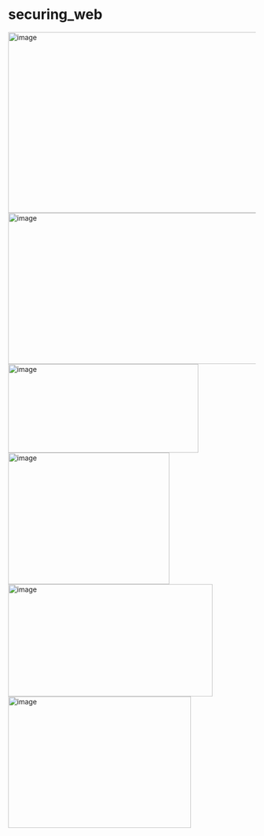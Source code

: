 # securing_web
<img width="852" height="367" alt="image" src="https://github.com/user-attachments/assets/497292cd-8f95-4cd5-99e0-78acae025a9c" />
<img width="587" height="307" alt="image" src="https://github.com/user-attachments/assets/5cf98b6c-fe9c-4664-bafa-c1209b01489e" />
<img width="387" height="180" alt="image" src="https://github.com/user-attachments/assets/f91d0131-e568-4c2c-bbfe-87227f3b6198" />
<img width="328" height="267" alt="image" src="https://github.com/user-attachments/assets/70495666-dc80-4c40-8d25-13f61b992dfa" />
<img width="416" height="228" alt="image" src="https://github.com/user-attachments/assets/390136b4-85b1-4d97-ab11-8b73d7274254" />
<img width="372" height="267" alt="image" src="https://github.com/user-attachments/assets/56cad04e-2e8c-48b4-ae1e-28241ff26301" />




